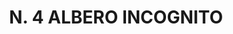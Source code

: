---
title: "N. 4 ALBERO INCOGNITO"
plant-name: "N. 4"
plant-number: "004"
plant-img1: "/assets/img/plant004_verso.jpg"
plant-img2: "/assets/img/plant004.jpg"
plant-xml: "/assets/xml/plant004.xml"
plant-title: "N. 4 ALBERO INCOGNITO"
plant-taxon-link: "http://www.worldfloraonline.org/taxon/wfo-0000818704"
plant-taxon-content: "[Syringa vulgaris L.]"
layout: single-xml
---